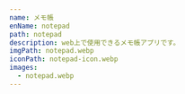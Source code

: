 ```yaml
---
name: メモ帳
enName: notepad
path: notepad
description: web上で使用できるメモ帳アプリです。
imgPath: notepad.webp
iconPath: notepad-icon.webp
images:
  - notepad.webp
---
```

